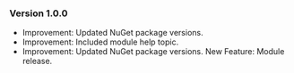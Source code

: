 ### Version 1.0.0

- Improvement: Updated NuGet package versions.
- Improvement: Included module help topic.
- Improvement: Updated NuGet package versions.
New Feature: Module release.
